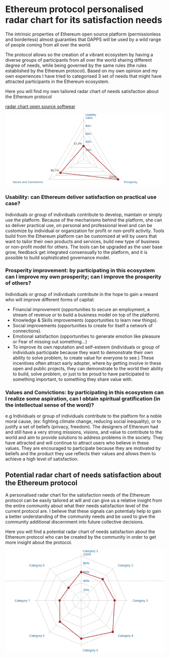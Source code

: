 # Ethereum protocol personalised radar chart for its satisfaction needs


The intrinsic properties of Ethereum open source platform (permissionless and borderless) almost guaranties that DAPPS will be used by a wild range of people coming from all over the world.


The protocol allows so the creation of a vibrant ecosystem by having a diverse groups of participants from all over the world sharing different degree of needs, while being governed by the same rules (the rules established by the Ethereum protocol).
Based on my own opinion and my own experiences I have tried to categorised 3 set of needs that might have attracted participants in the Ethereum ecosystem.

Here you will find my own tailored radar chart of needs satisfaction about the Ethereum protocol

[radar chart open source softwear](https://www.edrawsoft.com/download-edrawmax-linux.php)

![chart](src/Edrawmax_files/drawing3.png)



### Usability: can Ethereum deliver satisfaction on practical use case?

Individuals or group of individuals contribute to develop, maintain or simply use the platform. Because of the mechanisms behind the platform, she can so deliver practical use, on personal and professional level and can be customize by individual or organization for profit or non-profit activity. Tools build from the Ethereum platform can be customized at will by users that want to tailor their own products and services, build new type of business or non-profit model for others. The tools can be upgraded as the user base grow, feedback get integrated consensually to the platform, and it is possible to build sophisticated governance model.

### Prosperity improvement: by participating in this ecosystem can I improve my own prosperity; can I improve the prosperity of others?

Individuals or group of individuals contribute in the hope to gain a reward who will improve different forms of capital:
- Financial improvement (opportunities to secure an employment, a stream of revenue or to build a business model on top of the platform).
- Knowledge & Skills improvements (opportunities to learn new things).
- Social improvements (opportunities to create for itself a network of connections).
- Emotional satisfaction (opportunities to generate emotion like pleasure or Fear of missing out something…)
- To improve its own reputation and self-esteem  (individuals or group of individuals participate because they want to demonstrate their own ability to solve problem, to create value for everyone to see.)
These incentives often attract early adopter, where by getting involve in these open and public projects, they can demonstrate to the world their ability to build, solve problem, or just to be proud to have participated to something important, to something they share value with.


### Values and Convictions: by participating in this ecosystem can I realize some aspiration, can I obtain spiritual gratification (in the intellectual sense of the word)?

e.g Individuals or group of individuals contribute to the platform for a noble moral cause, (ex: fighting climate change, reducing social inequality), or to justify a set of beliefs (privacy, freedom).
The designers of Ethereum had and still have a very strong missions, visions, and value to contribute to the world and aim to provide solutions to address problems in the society. They have attracted and will continue to attract users who believe in these values. They are encouraged to participate because they are motivated by beliefs and the product they use reflects their values and allows them to achieve a high level of satisfaction.


## Potential radar chart of needs satisfaction about the Ethereum protocol 

A personalised radar chart for the satisfaction needs of the Ethereum protocol can be easily tailored at will and can give us a relative insight from the entire community about what their needs satisfaction level of the current protocol are.
I believe that these signals can potentialy help to gain a better understanding of the community needs and be used to give the community additional discernment into future collective decisions.

Here you will find a potential radar chart of needs satisfaction about the Ethereum protocol who can be created by the community in order to get more insight about the protocol.

![chart](src/Edrawmax_files/drawing4.png)

